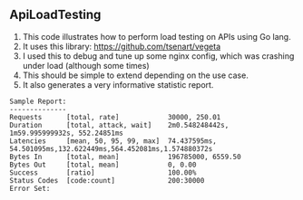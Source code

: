 ## ApiLoadTesting

1. This code illustrates how to perform load testing on APIs using Go lang.
2. It uses this library: https://github.com/tsenart/vegeta
3. I used this to debug and tune up some nginx config, which was crashing under load 
   (although some times)
4. This should be simple to extend depending on the use case.
5. It also generates a very informative statistic report.
```
Sample Report:
--------------
Requests      [total, rate]            30000, 250.01
Duration      [total, attack, wait]    2m0.548248442s, 1m59.995999932s, 552.24851ms
Latencies     [mean, 50, 95, 99, max]  74.437595ms, 54.501095ms,132.622449ms,564.452081ms,1.574880372s
Bytes In      [total, mean]            196785000, 6559.50
Bytes Out     [total, mean]            0, 0.00
Success       [ratio]                  100.00%
Status Codes  [code:count]             200:30000  
Error Set:
```
